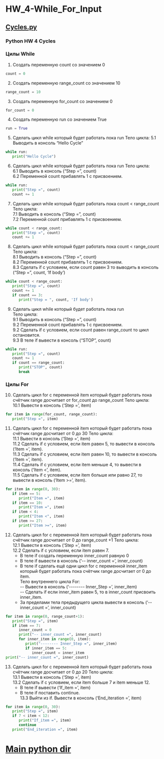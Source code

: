 # HW_4-While_For_Input
## [Cycles.py](https://github.com/Pavlik1100/Python_practice/blob/main/HW_4-While_For_Input/Cycles.py) 
### Python HW 4 Cycles

### Цилы While  
1. Создать переменную count со значением 0
```py
count = 0
```
2. Создать переменную range_count со значением 10
```py
range_count = 10
```
3. Создать переменную for_count со значением 0
```py
for_count = 0
```
4. Создать переменную run  со значением True
```py
run = True
```
5. Сделать цикл while который будет работать пока run
Тело цикла:
   5.1 Выводить в консоль “Hello Cycle”
```py
while run:
   print("Hello Cycle")
```
6. Сделать цикл while который будет работать пока run
Тело цикла:   
   6.1 Выводить в консоль (“Step =”, count)   
   6.2 Переменной count прибавлять 1 с присвоением.   
```py
while run:
   print("Step =", count)
   count += 1
```
7. Сделать цикл while который будет работать пока count < range_count
Тело цикла:   
   7.1 Выводить в консоль (“Step =”, count)   
   7.2 Переменной count прибавлять 1 с присвоением.   
```py
while count < range_count:
   print("Step =", count)
   count += 1
```
8. Сделать цикл while который будет работать пока count < range_count
Тело цикла:   
   8.1 Выводить в консоль (“Step =”, count)   
   8.2 Переменной count прибавлять 1 с присвоением.   
   8.3 Сделать if с условием, если count равен 3 то выводить в консоль (“Step =”, count, ‘If body’)   
```py
while count < range_count:
   print("Step =", count)
   count += 1
   if count == 3:
      print("Step = ", count, 'If body')
```
9. Сделать цикл while который будет работать пока run   
Тело цикла:   
   9.1 Выводить в консоль (“Step =”, count)   
   9.2 Переменной count прибавлять 1 с присвоением.   
   9.2 Сделать if с условием, если count равен range_count то цикл остановится.   
   9.3 В теле if вывести в консоль (“STOP”, count)   
```py
while run:
   print("Step =", count)
   count += 1
   if count == range_count:
      print("STOP", count)
      break
```
### Цилы For
10. Сделать цикл for c переменной item который будет работать пока счётчик range досчитает от for_count  до range_count
Тело цикла:   
   10.1 Вывести в консоль (‘Step =’, item)    
```py
for item in range(for_count, range_count):
   print("Step =", item)
```
11. Сделать цикл for c переменной item который будет работать пока счётчик range досчитает от 0 до 30
Тело цикла:   
   11.1 Вывести в консоль (‘Step =’, item)   
   11.2 Сделать if с условием, если item равен  5, то вывести в консоль (‘Item =’, item).   
   11.3 Сделать if с условием, если item равен  10, то вывести в консоль (‘Item =’, item).   
   11.4 Сделать if с условием, если item меньше 4, то вывести в консоль (‘Item <’, item).   
   11.5 Сделать if с условием, если item больше или равно 27, то вывести в консоль (‘Item >=’, item).   
```py
for item in range(0, 30):
   if item == 5:
      print("Item =", item)
   if item == 10:
      print("Item =", item)
   if item < 4:
      print("Item <", item)
   if item >= 27:
      print("Item >=", item)
```
12. Сделать цикл for c переменной item который будет работать пока счётчик range досчитает от 0 до range_count +1
Тело цикла:   
   12.1 Вывести в консоль (‘Step =’, item)   
   12.2 Сделать if с условием, если item равен  7.   
      - В теле if создать переменную inner_count равную 0   
      - В теле if вывести в консоль (‘-- inner_count =’, inner_count)   
      - В теле if сделать ещё одни цикл for с переменной inner_item который будет работать пока счётчик range досчитает от 0 до item.   
      Тело внутреннего цикла For:   
         -- Вывести в консоль (‘-------- Inner_Step =’, inner_item)   
         -- Сделать if если inner_item равен 5, то в inner_count присвоить inner_item.   
      - За пределами тела предыдущего цикла вывести в консоль (‘-- inner_count =’, inner_count)   
```py
for item in range(0, range_count+1):
   print("Step =", item)
   if item == 7:
      inner_count = 0
      print("-- inner_count =", inner_count)
      for inner_item in range(0, item):
         print("-------- Inner_Step =", inner_item)
         if inner_item == 5:
            inner_count = inner_item
print("-- inner_count =", inner_count)
```
13. Сделать цикл for c переменной item который будет работать пока счётчик range досчитает от 0 до 20
Тело цикла:   
   13.1 Вывести в консоль (‘Step =’, item)    
   13.2 Сделать if с условием, если item больше  7 и item меньше 12.   
      - В теле if вывести (‘If_item =’, item)   
      - В теле if поставить continue.    
   13.3 Выйти из if. Вывести в консоль (‘End_iteration =’, item)      
```py
for item in range(0, 30):
   print("Step =", item)
   if 7 < item < 12:
      print("If_item =", item)
      continue
   print("End_iteration =", item)
```
# [Main python dir](https://github.com/Pavlik1100/Python_practis_on_course_Vadim_Ksendzov)
